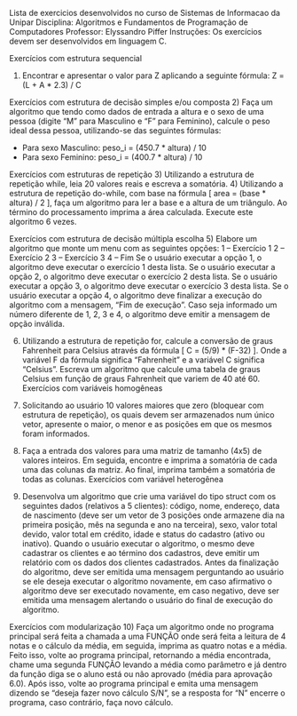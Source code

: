Lista de exercicios desenvolvidos no curso de Sistemas de Informacao da Unipar
Disciplina: Algoritmos e Fundamentos de Programação de Computadores
Professor: Elyssandro Piffer
Instruções:
Os exercícios devem ser desenvolvidos em linguagem C.

Exercícios com estrutura sequencial
1) Encontrar e apresentar o valor para Z aplicando a seguinte fórmula: Z = (L + A * 2.3) / C

Exercícios com estrutura de decisão simples e/ou composta
2) Faça um algoritmo que tendo como dados de entrada a altura e o sexo de uma pessoa (digite “M” para Masculino e “F” para Feminino), calcule o peso ideal dessa pessoa, utilizando-se das seguintes fórmulas:
- Para sexo Masculino: peso_i = (450.7 * altura) / 10
- Para sexo Feminino: peso_i = (400.7 * altura) / 10

Exercícios com estruturas de repetição
3) Utilizando a estrutura de repetição while, leia 20 valores reais e escreva a somatória.
4) Utilizando a estrutura de repetição do-while, com base na fórmula [ area = (base * altura) / 2 ], faça um algoritmo para ler a base e a altura de um triângulo. Ao término do processamento imprima a área calculada. Execute este algoritmo 6 vezes.

Exercícios com estrutura de decisão múltipla escolha
5) Elabore um algoritmo que monte um menu com as seguintes opções:
1 – Exercício 1
2 – Exercício 2
3 – Exercício 3
4 – Fim
Se o usuário executar a opção 1, o algoritmo deve executar o exercício 1 desta lista.
Se o usuário executar a opção 2, o algoritmo deve executar o exercício 2 desta lista.
Se o usuário executar a opção 3, o algoritmo deve executar o exercício 3 desta lista.
Se o usuário executar a opção 4, o algoritmo deve finalizar a execução do algoritmo com a mensagem, “Fim de execução”.
Caso seja informado um número diferente de 1, 2, 3 e 4, o algoritmo deve emitir a mensagem de opção inválida.

6) Utilizando a estrutura de repetição for, calcule a conversão de graus Fahrenheit para Celsius através da fórmula [ C = (5/9) * (F-32) ]. Onde a variável F da fórmula significa “Fahrenheit” e a variável C significa “Celsius”. Escreva um algoritmo que calcule uma tabela de graus Celsius em função de graus Fahrenheit que variem de 40 até 60.
Exercícios com variáveis homogêneas

7) Solicitando ao usuário 10 valores maiores que zero (bloquear com estrutura de repetição), os quais devem ser armazenados num único vetor, apresente o maior, o menor e as posições em que os mesmos foram informados.

8) Faça a entrada dos valores para uma matriz de tamanho (4x5) de valores inteiros. Em seguida, encontre e imprima a somatória de cada uma das colunas da matriz. Ao final, imprima também a somatória de todas as colunas.
Exercícios com variável heterogênea

9) Desenvolva um algoritmo que crie uma variável do tipo struct com os seguintes dados (relativos a 5 clientes): código, nome, endereço, data de nascimento (deve ser um vetor de 3 posições onde armazene dia na primeira posição, mês na segunda e ano na terceira), sexo, valor total devido, valor total em crédito, idade e status do cadastro (ativo ou inativo). Quando o usuário executar o algoritmo, o mesmo deve cadastrar os clientes e ao término dos cadastros, deve emitir um relatório com os dados dos clientes cadastrados. Antes da finalização do algoritmo, deve ser emitida uma mensagem perguntando ao usuário se ele deseja executar o algoritmo novamente, em caso afirmativo o algoritmo deve ser executado novamente, em caso negativo, deve ser emitida uma mensagem alertando o usuário do final de execução do algoritmo.

Exercícios com modularização
10) Faça um algoritmo onde no programa principal será feita a chamada a uma FUNÇÃO onde será feita a leitura de 4 notas e o cálculo da média, em seguida, imprima as quatro notas e a média. Feito isso, volte ao programa principal, retornando a média encontrada, chame uma segunda FUNÇÃO levando a média como parâmetro e já dentro da função diga se o aluno está ou não aprovado (média para aprovação 6.0). Após isso, volte ao programa principal e emita uma mensagem dizendo se “deseja fazer novo cálculo S/N”, se a resposta for “N” encerre o programa, caso contrário, faça novo cálculo.
